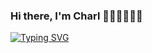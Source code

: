 ### Hi there, I'm Charl 👋🏻👨🏼‍💻🚀

<!--
**charlesD5herbst/charlesD5herbst** is a ✨ _special_ ✨ repository because its `README.md` (this file) appears on your GitHub profile.

Here are some ideas to get you started:

- 🔭 I’m currently working on ...
- 🌱 I’m currently learning ...
- 👯 I’m looking to collaborate on ...
- 🤔 I’m looking for help with ...
- 💬 Ask me about ...
- 📫 How to reach me: ...
- 😄 Pronouns: ...
- ⚡ Fun fact: ...
-->
[![Typing SVG](https://readme-typing-svg.demolab.com?font=Georgia&weight=600&size=22&duration=2000&pause=100&color=F7614C&multiline=true&width=500&height=80&lines=Charl+Herbst;Researcher+%7C+Data+Scientist+%7C+Industrial+Engineer+)](https://git.io/typing-svg)

